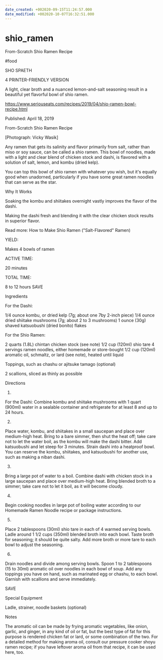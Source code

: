 ```yaml
---
date_created: +002020-09-15T11:24:57.000
date_modified: +002020-10-07T16:32:51.000
---
```


# shio_ramen

From-Scratch Shio Ramen Recipe

#food

SHO SPAETH

4 PRINTER-FRIENDLY VERSION

A light, clear broth and a nuanced lemon-and-salt seasoning result in a beautiful yet flavorful bowl of shio ramen.

https://www.seriouseats.com/recipes/2019/04/shio-ramen-bowl-recipe.html

Published: April 18, 2019

From-Scratch Shio Ramen Recipe

[Photograph: Vicky Wasik]

Any ramen that gets its salinity and flavor primarily from salt, rather than miso or soy sauce, can be called a shio ramen. This bowl of noodles, made with a light and clear blend of chicken stock and dashi, is flavored with a solution of salt, lemon, and kombu (dried kelp).

You can top this bowl of shio ramen with whatever you wish, but it's equally good when unadorned, particularly if you have some great ramen noodles that can serve as the star.

Why It Works

Soaking the kombu and shiitakes overnight vastly improves the flavor of the dashi.

Making the dashi fresh and blending it with the clear chicken stock results in superior flavor.

Read more: How to Make Shio Ramen ("Salt-Flavored" Ramen)

YIELD:

Makes 4 bowls of ramen

ACTIVE TIME:

20 minutes

TOTAL TIME:

8 to 12 hours
 SAVE

Ingredients

For the Dashi:

1/4 ounce kombu, or dried kelp (7g; about one 7by 2-inch piece)
1/4 ounce dried shiitake mushrooms (7g; about 2 to 3 mushrooms)
1 ounce (30g) shaved katsuobushi (dried bonito) flakes

For the Shio Ramen:

2 quarts (1.8L) chintan chicken stock (see note)
1/2 cup (120ml) shio tare
4 servings ramen noodles, either homemade or store-bought
1/2 cup (120ml) aromatic oil, schmaltz, or lard (see note), heated until liquid

Toppings, such as chashu or ajitsuke tamago (optional)

2 scallions, sliced as thinly as possible

Directions

1.

For the Dashi: Combine kombu and shiitake mushrooms with 1 quart (900ml) water in a sealable container and refrigerate for at least 8 and up to 24 hours.

2.

Place water, kombu, and shiitakes in a small saucepan and place over medium-high heat. Bring to a bare simmer, then shut the heat off; take care not to let the water boil, as the kombu will make the dashi bitter. Add katsuobushi and let steep for 3 minutes. Strain dashi into a heatproof bowl. You can reserve the kombu, shiitakes, and katsuobushi for another use, such as making a niban dashi.

3.

Bring a large pot of water to a boil. Combine dashi with chicken stock in a large saucepan and place over medium-high heat. Bring blended broth to a simmer; take care not to let it boil, as it will become cloudy.

4.

Begin cooking noodles in large pot of boiling water according to our Homemade Ramen Noodle recipe or package instructions.

5.

Place 2 tablespoons (30ml) shio tare in each of 4 warmed serving bowls. Ladle around 1 1/2 cups (350ml) blended broth into each bowl. Taste broth for seasoning; it should be quite salty. Add more broth or more tare to each bowl to adjust the seasoning.

6.

Drain noodles and divide among serving bowls. Spoon 1 to 2 tablespoons (15 to 30ml) aromatic oil over noodles in each bowl of soup. Add any toppings you have on hand, such as marinated egg or chashu, to each bowl. Garnish with scallions and serve immediately.

 SAVE

Special Equipment

Ladle, strainer, noodle baskets (optional)

Notes

The aromatic oil can be made by frying aromatic vegetables, like onion, garlic, and ginger, in any kind of oil or fat, but the best type of fat for this purpose is rendered chicken fat or lard, or some combination of the two. For a detailed method for making aroma oil, consult our pressure cooker shoyu ramen recipe; if you have leftover aroma oil from that recipe, it can be used here, too.

